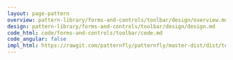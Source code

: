 ```yaml
---
layout: page-pattern
overview: pattern-library/forms-and-controls/toolbar/design/overview.md
design: pattern-library/forms-and-controls/toolbar/design/design.md
code_html: code/forms-and-controls/toolbar/code.md
code_angular: false
impl_html: https://rawgit.com/patternfly/patternfly/master-dist/dist/tests/toolbar.html
---
```

